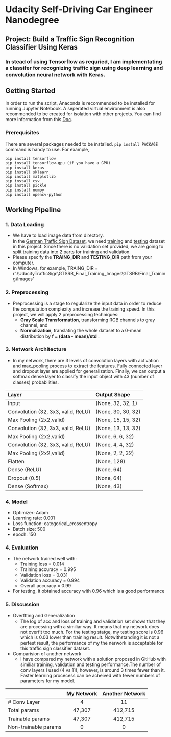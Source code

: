 # Udacity Self-Driving Car Engineer Nanodegree
## Project: Build a Traffic Sign Recognition Classifier Using Keras
### In stead of using Tensorflow as requried, I am implementating a classifer for recognizing traffic sign using deep learning and convolution neural network with Keras. 

## Getting Started
In order to run the script, Anaconda is recommended to be installed for running Jupyter Notebook. A seperated virtual environment is also recommended to be created for isolation with other projects. You can find more information from this [Doc](https://docs.conda.io/projects/conda/en/latest/user-guide/tasks/manage-environments.html).

### Prerequisites

There are several packages needed to be installed. ```pip install PACKAGE ``` command is handy to use. For example, 

```
pip install tensorflow
pip install tensorflow-gpu (if you have a GPU)
pip install keras
pip install sklearn
pip install matplotlib
pip install csv
pip install pickle
pip install numpy
pip install opencv-python
```

## Working Pipeline
### 1. Data Loading
- We have to load image data from directory.<br> In the [German Traffic Sign Dataset](http://benchmark.ini.rub.de/?section=gtsrb&subsection=dataset), we need [training](https://sid.erda.dk/public/archives/daaeac0d7ce1152aea9b61d9f1e19370/GTSRB_Final_Training_Images.zip) and [testing](https://sid.erda.dk/public/archives/daaeac0d7ce1152aea9b61d9f1e19370/GTSRB_Final_Test_Images.zip) dataset in this project. Since there is no validation set provided, we are going to split training data into 2 parts for training and validation.<br> 
- Please specify the **TRAING_DIR** and **TESTING_DIR** path from your computer.<br>
- In Windows, for example, TRAING_DIR = r'.\UdacityTrafficSign\GTSRB_Final_Training_Images\GTSRB\Final_Training\Images'
    
### 2. Preprocessing
- Preprocessing is a stage to regularize the input data in order to reduce the computation complexity and increase the training speed. In this project, we will apply 2 preprocessing techniques:
    - **Gray Scale Transformation**, transforming RGB channels to gray channel, and
    - **Normalization**, translating the whole dataset to a 0-mean distribution by **f = (data - mean)/std** .
    
### 3. Network Architecture
- In my network, there are 3 levels of convolution layers with activation and max_pooling process to extract the features. Fully connected layer and dropout layer are applied for generalization. Finally, we can output a softmax dense layer to classify the input object with 43 (number of classes) probabilities.

|Layer |  Output Shape|
|:------| :------------|
|Input | (None, 32, 32, 1)|
|Convolution (32, 3x3, valid, ReLU)| (None, 30, 30, 32)|
|Max Pooling (2x2,valid)| (None, 15, 15, 32)|
|Convolution (32, 3x3, valid, ReLU)| (None, 13, 13, 32)|
|Max Pooling (2x2,valid)| (None, 6, 6, 32)|
|Convolution (32, 3x3, valid, ReLU)| (None, 4, 4, 32)|
|Max Pooling (2x2,valid)| (None, 2, 2, 32)|
|Flatten| (None, 128)|
|Dense (ReLU)| (None, 64)|
|Dropout (0.5)| (None, 64)|
|Dense (Softmax)| (None, 43)|

### 4. Model
- Optimizer: Adam 
- Learning rate: 0.001
- Loss function: categorical_crossentropy
- Batch size: 500
- epoch: 150

### 4. Evaluation
- The network trained well with:
    - Training loss = 0.014
    - Training accuracy = 0.995
    - Validation loss = 0.031
    - Validation accuracy = 0.994
    - Overall accuracy = 0.99
- For testing, it obtained accuracy with 0.96 which is a good performance

### 5. Discussion
- Overftting and Generalization
    - The log of acc and loss of training and validation set shows that they are processing with a similiar way. It means that my network does not overfit too much. For the testing statge, my testing score is 0.96 which is 0.03 lower than training result. Notwithstanding it is not a perfest result, the performance of my the nerwork is acceptable for this traffic sign classifier dataset.
- Comparision of another network
    - I have compared my network with a solution proposed in GitHub with similiar training, validation and testing performance.The number of conv layers I used (4 vs 11), however, is around 3 times fewer than it. Faster learning procecess can be acheived with fewer numbers of parameters for my model.
    
| |My Network |Another Network|
|:------|:------:|:------------:|
|# Conv Layer| 4| 11|
|Total params| 47,307| 412,715|
|Trainable params| 47,307| 412,715|
|Non-trainable params| 0| 0|


